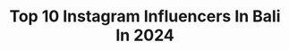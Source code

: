 ---
title: Top 10 Instagram Influencers In Bali In 2024
description: >-
  Find top Instagram influencers in Bali in 2024. Most popular hashtags: #bali #explorebali #baliindonesia.
platform: Instagram
hits: 2063
text_top: Analyze the best Instagram profiles on inBeat.
text_bottom: Our database holds 2063 Instagram influencers like this in Bali, Indonesia for you to contact.
profiles:
  - username: "explorebali"
    fullname: >-
      BALI
    bio: >-
      Sharing experience of Bali’s diversity. Tag your Bali Experience #explorebali to give us permission to repost. 📩 explorebali.traveling@gmail.com
    location: "Indonesia"
    followers: 576684
    engagement: 2
    commentsToLikes: 0.000190
    id: ck0tymxg5nbp20i19tvm05xp1
    verified: false
    hashtags: "#uniqloramadanbigfest, #explorebali, #epicsalebrat11on, #uniqloindonesia"
  - username: "kuipersnick"
    fullname: >-
      Nick Kuipers
    bio: >-
      • Player of: @persib 💙🇲🇨 • @balibuildersgroup | @no.dua | @calma.bandung
    location: "Indonesia"
    followers: 988160
    engagement: 778
    commentsToLikes: 0.010547
    id: ck0tyzo4qojr30i19ybgkpk4t
    verified: true
    hashtags: "#bandung, #juara, #footballindonesia, #bandungjuara"
  - username: "justravelynn"
    fullname: >-
      Taralynn┊ECO┊LIFESTYLE┊BALI
    bio: >-
      🇨🇦 Canadian in📍BALI 📸 DM to connect ✧ @taralynn.disher ✧ @taralynn.interiors ✧ earth guardian . conscious creative ✧ mindful . sustainable living
    location: "Indonesia"
    followers: 9029
    engagement: 540
    commentsToLikes: 0.127548
    id: ckz4fx0ix74ft0j23yxah9w4q
    verified: false
    hashtags: "#baliindonesia, #wonderfulindonesia, #exploreindonesia, #bestairbnb"
  - username: "taina.surf"
    fullname: >-
      TAINA ANGEL IZQUIERDO <3
    bio: >-
      🌎🌴• Born and raised in Bali, Indonesia.✨ • 21 🌺🐒 a whole lotta gratitude :) @ripcurlasia
    location: "Indonesia"
    followers: 40339
    engagement: 1001
    commentsToLikes: 0.020233
    id: ck5zt777hzv5n0i14krvu4w74
    verified: false
    hashtags: ""
  - username: "karinporavne"
    fullname: >-
      Karin Poravne
    bio: >-
      📍Bali Owner of @kp.beautystudio Co-Founder of @elinorcosmetics Also mine @eyeimpactslovenija 🐶 Bali paws projekt:
    location: "Indonesia"
    followers: 22502
    engagement: 568
    commentsToLikes: 0.014260
    id: ck6tuqz0uhwdy0j71pn10zbsd
    verified: false
    hashtags: "#balivibes, #womeninbusiness, #glowlikeneverbefore, #cleansingbalm"
  - username: "lturiano"
    fullname: >-
      Lia Turiano
    bio: >-
      Santa Barbara 🌎🌍🌏 📍Bali
    location: "Indonesia"
    followers: 23265
    engagement: 470
    commentsToLikes: 0.013343
    id: ck6uedjfiqakw0j719q780p1i
    verified: false
    hashtags: ""
  - username: "intanlogager"
    fullname: >-
      Kitan
    bio: >-
      Danish-Indonesian Gadis Sampul 2018 | Bali- JKT 📍Currently in Jakarta
    location: "Indonesia"
    followers: 7011
    engagement: 1400
    commentsToLikes: 0.013593
    id: ckf5omkjn2v2o0j23kh8lqrh7
    verified: false
    hashtags: "#style, #ootd, #bali, #fashion"
  - username: "watzac"
    fullname: >-
      Zac Watson
    bio: >-
      Video & Photo | Bali 📩 Info@watzac.com 👇 Level up your photo editing game
    location: "Indonesia"
    followers: 191245
    engagement: 835
    commentsToLikes: 0.009648
    id: ck5hk6tyyhw4m0i112c7k7w95
    verified: false
    hashtags: "#visitindonesia, #bestvacations, #indonesia, #wonderfulindonesia"
  - username: "beyamacchiato"
    fullname: >-
      beya 🝮
    bio: >-
      ✿ Bali, Indonesia. inquiries: beyamacchiato@gmail.com 💌 tiktok: beyamacchiato ➶ ˚ ʕ·ᴥ·ʔ
    location: "Indonesia"
    followers: 205287
    engagement: 442
    commentsToLikes: 0.027558
    id: ck15rco1i79i30i19c6p5yqv0
    verified: false
    hashtags: ""
  - username: "vinaarysthadewi"
    fullname: >-
      Vina Arystha | Bali Life
    bio: >-
      📸 Creative | Travel 📍Bali, IND🇮🇩 BA of @iniviehospitality #IniVieBesties ✨ @balmtattooindo
    location: "Indonesia"
    followers: 14048
    engagement: 470
    commentsToLikes: 0.096773
    id: ck5hhvs5eabs90i11k16x0f2f
    verified: false
    hashtags: "#welivetoexplore, #reels, #earthoutdoors, #stayandwander"
---